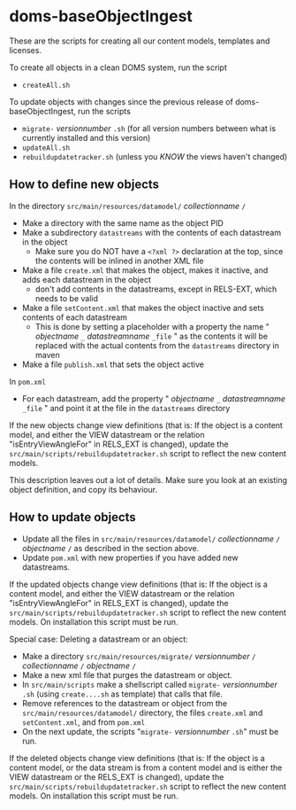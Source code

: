 doms-baseObjectIngest
=====================

These are the scripts for creating all our content models, templates and licenses.

To create all objects in a clean DOMS system, run the script

* `createAll.sh`

To update objects with changes since the previous release of doms-baseObjectIngest, run the scripts

* `migrate-` _versionnumber_ `.sh` (for all version numbers between what is currently installed and this version)
* `updateAll.sh`
* `rebuildupdatetracker.sh` (unless you _KNOW_ the views haven't changed)

How to define new objects
-------------------------

In the directory `src/main/resources/datamodel/` _collectionname_ `/`

 * Make a directory with the same name as the object PID
 * Make a subdirectory `datastreams` with the contents of each datastream in the object
   * Make sure you do NOT have a `<?xml ?>` declaration at the top, since the contents will be inlined in another XML file
 * Make a file `create.xml` that makes the object, makes it inactive, and adds each datastream in the object
   * don't add contents in the datastreams, except in RELS-EXT, which needs to be valid
 * Make a file `setContent.xml` that makes the object inactive and sets contents of each datastream
   * This is done by setting a placeholder with a property the name " _objectname_ `_` _datastreamname_ `_file` " as the contents
    it will be replaced with the actual contents from the `datastreams` directory in maven
 * Make a file `publish.xml` that sets the object active

In `pom.xml`

 * For each datastream, add the property " _objectname_ `_` _datastreamname_ `_file` " and point it at the file in the `datastreams` directory

If the new objects change view definitions (that is: If the object is a content model, and either the VIEW datastream or the relation "isEntryViewAngleFor" in RELS_EXT is changed), update the `src/main/scripts/rebuildupdatetracker.sh` script to reflect the new content models. 

This description leaves out a lot of details. Make sure you look at an existing object definition, and copy its behaviour.

How to update objects
---------------------

 * Update all the files in `src/main/resources/datamodel/` _collectionname_ `/` _objectname_ `/` as described in the section above.
 * Update `pom.xml` with new properties if you have added new datastreams.

If the updated objects change view definitions (that is: If the object is a content model, and either the VIEW datastream or the relation "isEntryViewAngleFor" in RELS_EXT is changed), update the `src/main/scripts/rebuildupdatetracker.sh` script to reflect the new content models. On installation this script must be run. 

Special case: Deleting a datastream or an object:

 * Make a directory `src/main/resources/migrate/` _versionnumber_ `/` _collectionname_ `/` _objectname_ `/`
 * Make a new xml file that purges the datastream or object.
 * In `src/main/scripts` make a shellscript called `migrate-` _versionnumber_ `.sh` (using `create....sh` as template) that calls that file.
 * Remove references to the datastream or object from the `src/main/resources/datamodel/` directory, the files `create.xml` and `setContent.xml`, and from `pom.xml`
 * On the next update, the scripts "`migrate-` _versionnumber_ `.sh`"  must be run.
 
If the deleted objects change view definitions (that is: If the object is a content model, or the data stream is from a content model and is either the VIEW datastream or the RELS_EXT is changed), update the `src/main/scripts/rebuildupdatetracker.sh` script to reflect the new content models. On installation this script must be run. 
